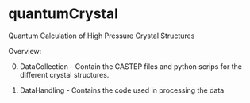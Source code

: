 # quantumCrystal

Quantum Calculation of High Pressure Crystal Structures

Overview:

0.	DataCollection 		- Contain the CASTEP files and python scrips for the different crystal structures. </br>

1. DataHandling    		- Contains the code used in processing the data </br>
